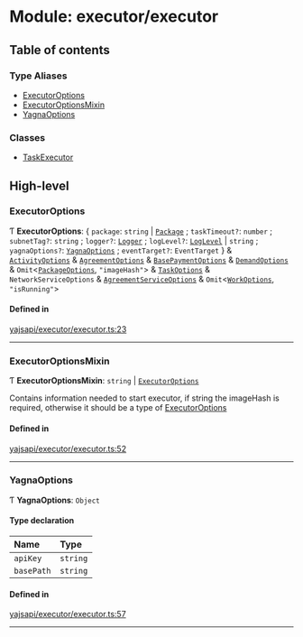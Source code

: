 # Module: executor/executor

## Table of contents

### Type Aliases

- [ExecutorOptions](executor_executor.md#executoroptions)
- [ExecutorOptionsMixin](executor_executor.md#executoroptionsmixin)
- [YagnaOptions](executor_executor.md#yagnaoptions)

### Classes

- [TaskExecutor](../classes/executor_executor.TaskExecutor.md)

## High-level

### ExecutorOptions

Ƭ **ExecutorOptions**: { `package`: `string` \| [`Package`](../classes/package_package.Package.md) ; `taskTimeout?`: `number` ; `subnetTag?`: `string` ; `logger?`: [`Logger`](../interfaces/utils_logger.Logger.md) ; `logLevel?`: [`LogLevel`](../enums/utils_logger.LogLevel.md) \| `string` ; `yagnaOptions?`: [`YagnaOptions`](executor_executor.md#yagnaoptions) ; `eventTarget?`: `EventTarget`  } & [`ActivityOptions`](../interfaces/activity_activity.ActivityOptions.md) & [`AgreementOptions`](../interfaces/agreement_agreement.AgreementOptions.md) & [`BasePaymentOptions`](../interfaces/payment_config.BasePaymentOptions.md) & [`DemandOptions`](../interfaces/market_demand.DemandOptions.md) & `Omit`<[`PackageOptions`](../interfaces/package_package.PackageOptions.md), ``"imageHash"``\> & [`TaskOptions`](../interfaces/task_service.TaskOptions.md) & `NetworkServiceOptions` & [`AgreementServiceOptions`](../interfaces/agreement_service.AgreementServiceOptions.md) & `Omit`<[`WorkOptions`](../interfaces/task_work.WorkOptions.md), ``"isRunning"``\>

#### Defined in

[yajsapi/executor/executor.ts:23](https://github.com/golemfactory/yajsapi/blob/e4105b2/yajsapi/executor/executor.ts#L23)

___

### ExecutorOptionsMixin

Ƭ **ExecutorOptionsMixin**: `string` \| [`ExecutorOptions`](executor_executor.md#executoroptions)

Contains information needed to start executor, if string the imageHash is required, otherwise it should be a type of [ExecutorOptions](executor_executor.md#executoroptions)

#### Defined in

[yajsapi/executor/executor.ts:52](https://github.com/golemfactory/yajsapi/blob/e4105b2/yajsapi/executor/executor.ts#L52)

___

### YagnaOptions

Ƭ **YagnaOptions**: `Object`

#### Type declaration

| Name | Type |
| :------ | :------ |
| `apiKey` | `string` |
| `basePath` | `string` |

#### Defined in

[yajsapi/executor/executor.ts:57](https://github.com/golemfactory/yajsapi/blob/e4105b2/yajsapi/executor/executor.ts#L57)

___
